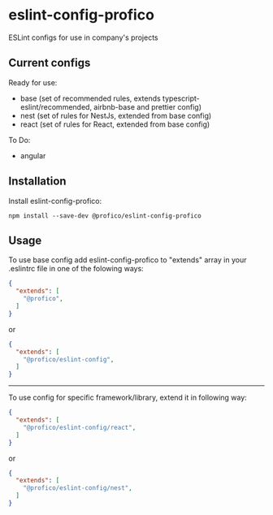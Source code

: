 # eslint-config-profico
ESLint configs for use in company's projects

## Current configs

Ready for use:
- base (set of recommended rules, extends typescript-eslint/recommended, airbnb-base and prettier config)
- nest (set of rules for NestJs, extended from base config)
- react (set of rules for React, extended from base config)

To Do:
- angular

## Installation
Install eslint-config-profico:
```
npm install --save-dev @profico/eslint-config-profico
```

## Usage

To use base config add eslint-config-profico to "extends" array in your .eslintrc file in one of the folowing ways:

```json
{
  "extends": [
    "@profico",
  ]
}

```

or 

```json
{
  "extends": [
    "@profico/eslint-config",
  ]
}

```
---
To use config for specific framework/library, extend it in following way:

```json
{
  "extends": [
    "@profico/eslint-config/react",
  ]
}
```
or 

```json
{
  "extends": [
    "@profico/eslint-config/nest",
  ]
}
```
